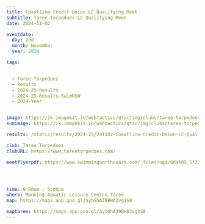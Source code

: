 ```yaml
---
title: Coastline Credit Union LC Qualifying Meet
subtitle: Taree Torpedoes LC Qualifying Meet
date: 2024-11-02

eventdate:
  day: 2nd
  month: November
  year: 2024

tags:


  - Taree-Torpedoes
  - Results
  - 2024-25-Results
  - 2024-25-Results-SwimNSW
  - 2024-Year


image: https://ik.imagekit.io/webtactics/gtsc/img/clubs/taree-torpedoes-600x400.jpg
sumimage: https://ik.imagekit.io/webtactics/gtsc/img/clubs/taree-torpedoes-400x600.jpg

results: /static/results/2024-25/241102-Coastline-Credit-Union-LC-Qualifying-Meet-results.pdf

club: Taree Torpedoes
clubURL: https://www.tareetorpedoes.com/

meetflyerpdf: https://www.swimmingnorthcoast.com/_files/ugd/8dab05_5f2281fb0a034d09af25d4b8ed5ddad5.pdf




time: 9:00am - 5:00pm
where: Manning Aquatic Leisure Centre Taree
map: https://maps.app.goo.gl/aybGhAJ9BHA2vg1S8

maptaree: https://maps.app.goo.gl/aybGhAJ9BHA2vg1S8
---
```






